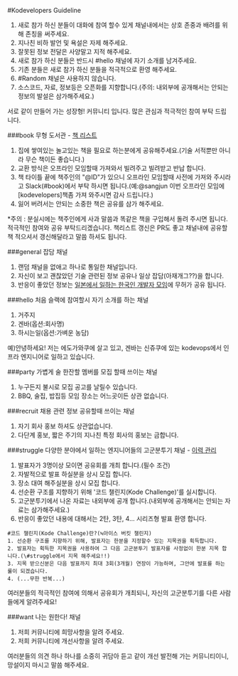 #Kodevelopers Guideline
1. 새로 참가 하신 분들이 대화에 참여 할수 있게 채널내에서는 상호 존중과 배려를 위해 존칭을 써주세요. 
2. 지나친 비하 발언 및 욕설은 자제 해주세요.
3. 잘못된 정보 전달은 사양말고 지적 해주세요.
4. 새로 참가 하신 분들은 반드시 #hello 채널에 자기 소개를 남겨주세요.
5. 기존 분들은 새로 참가 하신 분들을 적극적으로 환영 해주세요.
6. \#Random 채널은 사용하지 않습니다.
7. 소스코드, 자료, 정보등은 오픈화를 지향합니다.(주의: 내외부에 공개해서는 안되는 정보의 발설은 삼가해주세요.)

서로 같이 만들어 가는 성장형! 커뮤니티 입니다. 많은 관심과 적극적인 참여 부탁 드립니다. 

##\#book 
무형 도서관 - [책 리스트](https://github.com/kodevops/book)</br>

1. 집에 쌓여있는 놀고있는 책을 필요로 하는분에게 공유해주세요.(기술 서적뿐만 아니라 무슨 책이든 좋습니다.)
2. 교환 방식은 오프라인 모임할때 가져와서 빌려주고 빌려받고 반납 합니다.
3. 책 타이틀 끝에 책주인의 "@ID"가 있으니 오프라인 모임할때 사전에 가져와 주시라고 Slack(\#book)에서 부탁 하시면 됩니다.(예:@sangjun 이번 오프라인 모임에 [kodevelopers]책좀 가져 와주시면 감사 드립니다.)
4. 잃어 버려서는 안되는 소중한 책은 공유를 삼가 해주세요.

*주의 : 분실시에는 책주인에게 사과 말씀과 똑같은 책을 구입해서 돌려 주시면 됩니다.</br>
적극적인 참여와 공유 부탁드리겠습니다. 책리스트 갱신은 PR도 좋고 채널내에 공유할책 적으셔서 갱신해달라고 말씀 하셔도 됩니다.



##\#general
잡담 채널</br>

1. 랜덤 채널을 없애고 하나로 통일한 채널입니다.
2. 자신이 보고 괜찮았던 기술 관련된 정보 공유나 일상 잡담(아재개그??)을 합니다.
3. 반응이 좋았던 정보는 [일본에서 일하는 한국인 개발자 모임](https://www.facebook.com/groups/1726012127643525/)에 무허가 공유 됩니다. 

##\#hello
처음 슬랙에 참여할시 자기 소개를 하는 채널

1. 거주지
2. 겐바(옵션:회사명)
3. 하시는일(옵션:가벼운 농담)

예)안녕하세요! 저는 에도가와쿠에 살고 있고, 겐바는 신쥬쿠에 있는 kodevops에서 인프라 엔지니어로 일하고 있습니다.

##\#party
가볍게 술 한잔할 멤버를 모집 할때 쓰이는 채널 

1. 누구든지 불시로 모집 공고를 날릴수 있습니다.
2. BBQ, 술집, 밥집등 모임 장소는 어느곳이든 상관 없습니다.

##\#recruit
채용 관련 정보 공유할때 쓰이는 채널

1. 자기 회사 홍보 하셔도 상관없습니다.
2. 다단계 홍보, 짧은 주기의 지나친 특정 회사의 홍보는 금합니다.

##\#struggle
다양한 분야에서 일하는 엔지니어들의 고군분투기 채널 - [이력 관리](https://github.com/kodevops/struggle)

1. 발표자가 3명이상 모이면 공유회를 개최 합니다.(필수 조건)
2. 자발적으로 발표 하실분을 상시 모집 합니다.
3. 장소 대여 해주실분을 상시 모집 합니다.
4. 선순환 구조를 지향하기 위해 '코드 챌린지(Kode Challenge)'를 실시합니다.
5. 고군분투기에서 나온 자료는 내외부에 공개 합니다.(내외부에 공개해서는 안되는 자료는 삼가해주세요.)
6. 반응이 좋았던 내용에 대해서는 2탄, 3탄, 4... 시리즈형 발표 환영 합니다.

```
#코드 챌린지(Kode Challenge)란?(≒아이스 버킷 챌린지)
1. 선순환 구조를 지향하기 위해, 발표자는 한분을 지정할수 있는 지목권을 획득합니다.
2. 발표자는 획득한 지목권을 사용하여 그 다음 고군분투기 발표자를 사정없이 한분 지목 합니다.(\#struggle에서 지목 해주세요!!)
3. 지목 받으신분은 다음 발표까지 최대 3회(3개월) 연장이 가능하며, 그안에 발표를 하는 룰이 되겠습니다.
4. (...무한 반복...)
```

여러분들의 적극적인 참여에 의해서 공유회가 개최되니, 자신의 고군분투기를 다른 사람들에게 알려주세요!

##\#want
나는 원한다! 채널

1. 저희 커뮤니티에 희망사항을 알려 주세요.
2. 저희 커뮤니티에 개선사항을 알려 주세요.

여러분들의 의견 하나 하나를 소중히 귀담아 듣고 같이 개선 발전해 가는 커뮤니티이니, 망설이지 마시고 말씀 해주세요.
